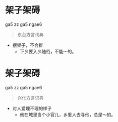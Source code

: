 # 架子架碍
ga5 zz ga5 ngae6
> 东台方言词典
- 摆架子，不合群
  - 下乡要入乡随俗，不能～的。

# 架子架碍
ga5 zz ga5 ngae6
> 兴化方言词典
- 对人爱理不理的样子
  - 他在城里当个小官儿，乡里人去寻他，总是～的。
